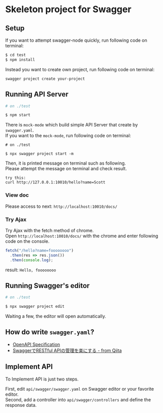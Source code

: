 # Skeleton project for Swagger

## Setup

If you want to attempt swagger-node quickly, run following code on terminal:

``` bash
$ cd test
$ npm install
```

Instead you want to create own project, run following code on terminal:

```
swagger project create your-project
```

## Running API Server

``` bash
# on ./test

$ npm start
```

There is `mock-mode` which build simple API Server that create by `swagger.yaml`.  
If you want to the `mock-mode`, run following code on terminal:  

```
# on ./test

$ npx swagger project start -m
```

Then, it is printed message on terminal such as following.  
Please attempt the message on terminal and check result.

```
try this:
curl http://127.0.0.1:10010/hello?name=Scott
```

### View doc

Please access to next: `http://localhost:10010/docs/`

### Try Ajax

Try Ajax with the fetch method of chrome.  
Open `http://localhost:10010/docs/` with the chrome and enter following code on the console.

``` javascript
fetch("/hello?name=foooooooo")
  .then(res => res.json())
  .then(console.log);
```

result: `Hello, foooooooo`

## Running Swagger's editor

``` bash
# on ./test

$ npx swagger project edit
```

Waiting a few, the editor will open automatically.

## How do write `swagger.yaml`?

- [OpenAPI Specification](https://github.com/OAI/OpenAPI-Specification/blob/master/versions/2.0.md)
- [SwaggerでRESTful APIの管理を楽にする - from Qiita](https://qiita.com/disc99/items/37228f5d687ad2969aa2#%E3%83%88%E3%83%83%E3%83%97%E3%83%80%E3%82%A6%E3%83%B3%E5%BD%A2%E5%BC%8F-1)

## Implement API

To Implement API is just two steps.  

First, edit `api/swagger/swagger.yaml` on Swagger editor or your favorite editor.  
Second, add a controller into `api/swagger/controllers` and define the response data.  
